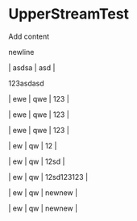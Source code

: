 # UpperStreamTest

Add content

newline

| asdsa | asd  |

123asdasd

| ewe | qwe | 123 |

| ewe | qwe | 123 |

| ewe | qwe | 123 |

| ew | qw | 12 |

| ew | qw | 12sd |

| ew | qw | 12sd123123 |

| ew | qw | newnew |

| ew | qw | newnew |
